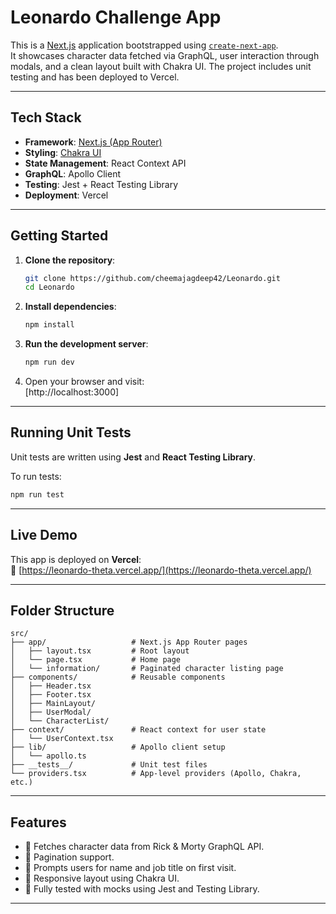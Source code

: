 #  Leonardo Challenge App

This is a [Next.js](https://nextjs.org) application bootstrapped using [`create-next-app`](https://nextjs.org/docs/app/api-reference/cli/create-next-app).  
It showcases character data fetched via GraphQL, user interaction through modals, and a clean layout built with Chakra UI. The project includes unit testing and has been deployed to Vercel.

---

##  Tech Stack

- **Framework**: [Next.js (App Router)](https://nextjs.org/docs/app)
- **Styling**: [Chakra UI](https://chakra-ui.com/)
- **State Management**: React Context API
- **GraphQL**: Apollo Client
- **Testing**: Jest + React Testing Library
- **Deployment**: Vercel

---

##  Getting Started

1. **Clone the repository**:
   ```bash
   git clone https://github.com/cheemajagdeep42/Leonardo.git
   cd Leonardo
   ```

2. **Install dependencies**:
   ```bash
   npm install
   ```

3. **Run the development server**:
   ```bash
   npm run dev
   ```

4. Open your browser and visit:  
   [http://localhost:3000]

---

## Running Unit Tests

Unit tests are written using **Jest** and **React Testing Library**.

To run tests:

```bash
npm run test
```

---

## Live Demo

This app is deployed on **Vercel**:  
🔗 [https://leonardo-theta.vercel.app/](https://leonardo-theta.vercel.app/)

---

##  Folder Structure

```
src/
├── app/                   # Next.js App Router pages
│   ├── layout.tsx         # Root layout
│   └── page.tsx           # Home page
│   └── information/       # Paginated character listing page
├── components/            # Reusable components
│   ├── Header.tsx
│   ├── Footer.tsx
│   ├── MainLayout/
│   ├── UserModal/
│   └── CharacterList/
├── context/               # React context for user state
│   └── UserContext.tsx
├── lib/                   # Apollo client setup
│   └── apollo.ts
├── __tests__/             # Unit test files
└── providers.tsx          # App-level providers (Apollo, Chakra, etc.)
```

---

##  Features

- 📜 Fetches character data from Rick & Morty GraphQL API.
- 📄 Pagination support.
- 👤 Prompts users for name and job title on first visit.
- 📱 Responsive layout using Chakra UI.
- 🧪 Fully tested with mocks using Jest and Testing Library.

---

